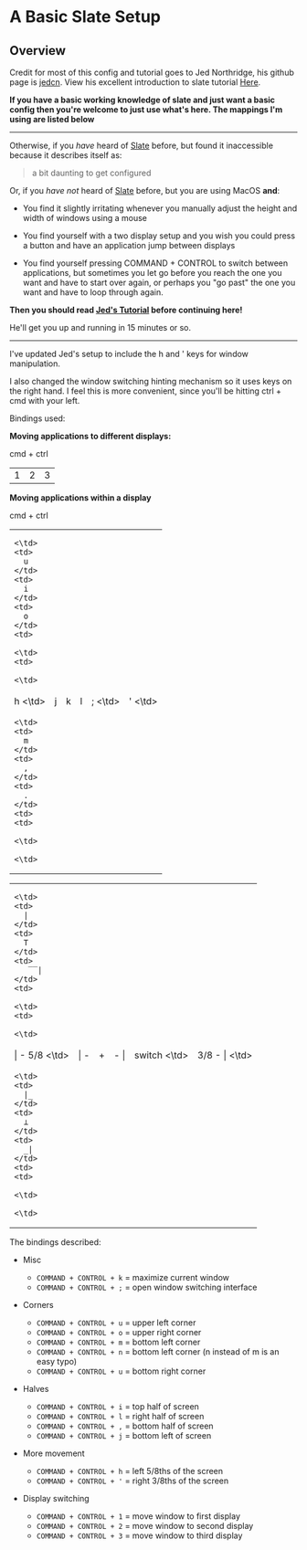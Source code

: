 # A Basic Slate Setup

## Overview
Credit for most of this config and tutorial goes to
Jed Northridge, his github page is [jedcn](https://github.com/jedcn).
View his excellent introduction to slate tutorial
[Here](https://github.com/jedcn/getting-started-with-slate).

**If you have a basic working knowledge of slate and just want a basic config then
you're welcome to just use what's here. The mappings I'm using are listed
below**

<hr></hr>

Otherwise, if you *have* heard of [Slate](https://github.com/jigish/slate)
before, but found it inaccessible because it describes itself as:

> a bit daunting to get configured

Or, if you *have not* heard of [Slate](https://github.com/jigish/slate)
before, but you are using MacOS **and**:

* You find it slightly irritating whenever you manually adjust the
  height and width of windows using a mouse

* You find yourself with a two display setup and you wish you could
  press a button and have an application jump between displays

* You find yourself pressing COMMAND + CONTROL to switch between
  applications, but sometimes you let go before you reach the one you
  want and have to start over again, or perhaps you "go past" the one
  you want and have to loop through again.

**Then you should read [Jed's Tutorial](https://github.com/jedcn/getting-started-with-slate) before continuing here!**

He'll get you up and running in 15 minutes or so.

<hr></hr>

I've updated Jed's setup to include the h and ' keys for window
manipulation. 

I also changed the window switching hinting mechanism 
so it uses keys on the right hand. I feel this is more convenient,
since you'll be hitting ctrl + cmd with your left. 

Bindings used:

**Moving applications to different displays:**

cmd + ctrl
<table>
  <tr>
    <td>
      1
    </td>
    <td>
      2
    </td>
    <td>
      3
    </td>
  </tr>
</table>

**Moving applications within a display**

cmd + ctrl
<table>
  <tr>
    <td>

    <\td>
    <td>
      u
    </td>
    <td>
      i
    </td>
    <td>
      o
    </td>
    <td>

    <\td>
    <td>

    <\td>
  </tr>
    <tr>
    <td>
      h
    <\td>
    <td>
      j
    </td>
    <td>
      k
    </td>
    <td>
      l
    </td>
    <td>
      ;
    <\td>
    <td>
      '
    <\td>
  </tr>
    <tr>
    <td>

    <\td>
    <td>
      m
    </td>
    <td>
      ,
    </td>
    <td>
      .
    </td>
    <td>
    <td>

    <\td>

    <\td>
  </tr>
</table>

<table>
  <tr>
    <td>

    <\td>
    <td>
      |
    </td>
    <td>
      T
    </td>
    <td>
       ̅ ̅ |
    </td>
    <td>

    <\td>
    <td>

    <\td>
  </tr>
    <tr>
    <td>
      | - 5/8
    <\td>
    <td>
      | -
    </td>
    <td>
      +
    </td>
    <td>
      - |
    </td>
    <td>
      switch
    <\td>
    <td>
      3/8 - |
    <\td>
  </tr>
    <tr>
    <td>

    <\td>
    <td>
      |_
    </td>
    <td>
      ⊥
    </td>
    <td>
      _|
    </td>
    <td>
    <td>

    <\td>

    <\td>
  </tr>
</table>

The bindings described:

* Misc
  * ```COMMAND + CONTROL + k``` = maximize current window
  * ```COMMAND + CONTROL + ;``` = open window switching interface

* Corners
  * ```COMMAND + CONTROL + u``` = upper left corner
  * ```COMMAND + CONTROL + o``` = upper right corner
  * ```COMMAND + CONTROL + m``` = bottom left corner
  * ```COMMAND + CONTROL + n``` = bottom left corner (n instead of m is an easy typo)
  * ```COMMAND + CONTROL + u``` = bottom right corner

* Halves
  * ```COMMAND + CONTROL + i``` = top half of screen
  * ```COMMAND + CONTROL + l``` = right half of screen
  * ```COMMAND + CONTROL + ,``` = bottom half of screen
  * ```COMMAND + CONTROL + j``` = bottom left of screen

* More movement
  * ```COMMAND + CONTROL + h``` = left 5/8ths of the screen
  * ```COMMAND + CONTROL + '``` = right 3/8ths of the screen

* Display switching
  * ```COMMAND + CONTROL + 1``` = move window to first display
  * ```COMMAND + CONTROL + 2``` = move window to second display
  * ```COMMAND + CONTROL + 3``` = move window to third display


